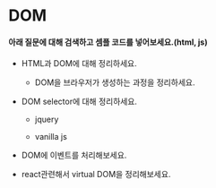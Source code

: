 # DOM

#### 아래 질문에 대해 검색하고 셈플 코드를 넣어보세요.(html, js)

- HTML과 DOM에 대해 정리하세요.

  - DOM을 브라우저가 생성하는 과정을 정리하세요.

- DOM selector에 대해 정리하세요.

  - jquery
  
  - vanilla js
  
- DOM에 이벤트를 처리해보세요.

- react관련해서 virtual DOM을 정리해보세요.

